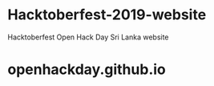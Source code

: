 # Hacktoberfest-2019-website
Hacktoberfest Open Hack Day Sri Lanka  website
# openhackday.github.io
